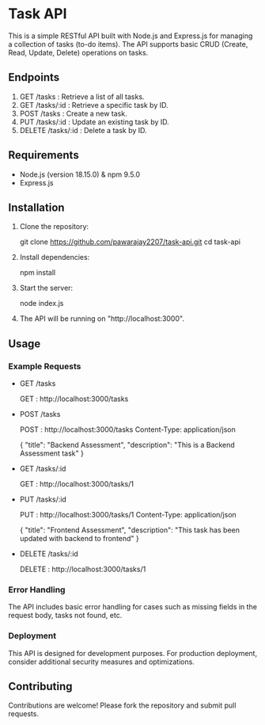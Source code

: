 # Task API

This is a simple RESTful API built with Node.js and Express.js for managing a collection of tasks (to-do items). The API supports basic CRUD (Create, Read, Update, Delete) operations on tasks.

## Endpoints

1. GET /tasks : Retrieve a list of all tasks.
2. GET /tasks/:id : Retrieve a specific task by ID.
3. POST /tasks : Create a new task.
4. PUT /tasks/:id : Update an existing task by ID.
5. DELETE /tasks/:id : Delete a task by ID.

## Requirements

- Node.js (version 18.15.0) & npm 9.5.0
- Express.js

## Installation

1. Clone the repository:
  
   git clone https://github.com/pawarajay2207/task-api.git
   cd task-api


2. Install dependencies:

   npm install


3. Start the server:

   node index.js


4. The API will be running on "http://localhost:3000".

## Usage

### Example Requests

- GET /tasks

  GET :  http://localhost:3000/tasks


- POST /tasks
  
  POST : http://localhost:3000/tasks
  Content-Type: application/json

  {
    "title": "Backend Assessment",
    "description": "This is a Backend Assessment task"
  }

- GET /tasks/:id

  GET :  http://localhost:3000/tasks/1


- PUT /tasks/:id

  PUT  : http://localhost:3000/tasks/1
  Content-Type: application/json

  {
    "title": "Frontend Assessment",
    "description": "This task has been updated with backend to frontend"
  }


- DELETE /tasks/:id

  DELETE :  http://localhost:3000/tasks/1


### Error Handling

The API includes basic error handling for cases such as missing fields in the request body, tasks not found, etc.

### Deployment

This API is designed for development purposes. For production deployment, consider additional security measures and optimizations.

## Contributing

Contributions are welcome! Please fork the repository and submit pull requests.
